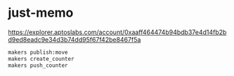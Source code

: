 
# just-memo

https://explorer.aptoslabs.com/account/0xaaff464474b94bdb37e4d14fb2bd9ed8eadc9e34d3b74dd95f67f42be8467f5a

```sh
makers publish:move
makers create_counter
makers push_counter
```
